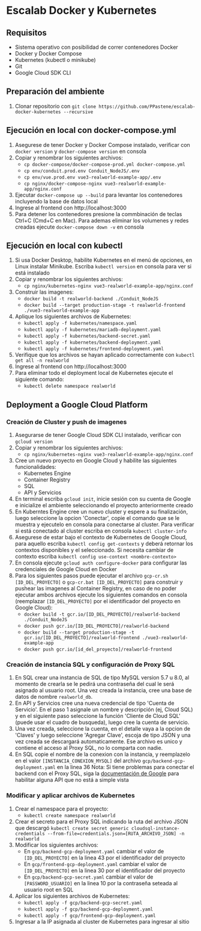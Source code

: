 # Escalab Docker y Kubernetes
## Requisitos
* Sistema operativo con posibilidad de correr contenedores Docker
* Docker y Docker Compose
* Kubernetes (kubectl o minikube)
* Git
* Google Cloud SDK CLI
## Preparación del ambiente
1. Clonar repositorio con `git clone https://github.com/PPastene/escalab-docker-kubernetes --recursive`
## Ejecución en local con docker-compose.yml
1. Asegurese de tener Docker y Docker Compose instalado, verificar con `docker version` y `docker-compose version` en consola
2. Copiar y renombrar los siguientes archivos: 
    * `cp docker-compose/docker-compose-prod.yml docker-compose.yml`
    * `cp env/conduit.prod.env Conduit_NodeJS/.env`
    * `cp env/vue.prod.env vue3-realworld-example-app/.env`
    * `cp nginx/docker-compose-nginx vue3-realworld-example-app/nginx.conf`
3. Ejecutar `docker-compose up --build` para levantar los contenedores incluyendo la base de datos local
4. Ingrese al frontend con http://localhost:3000
5. Para detener los contenedores presione la commbinación de teclas Ctrl+C (Cmd+C en Mac). Para ademas eliminar los volumenes y redes creadas ejecute `docker-compose down -v` en consola
## Ejecución en local con kubectl
1. Si usa Docker Desktop, habilite Kubernetes en el menú de opciones, en Linux instalar Minikube. Escriba `kubectl version` en consola para ver si está instalado
2. Copiar y renombrar los siguientes archivos:
    * `cp nginx/kubernetes-nginx vue3-realworld-example-app/nginx.conf`
3. Construir las imagenes:
    * `docker build -t realworld-backend ./Conduit_NodeJS`
    * `docker build --target production-stage -t realworld-frontend ./vue3-realworld-example-app`
4. Aplique los siguientes archivos de Kubernetes:
    * `kubectl apply -f kubernetes/namespace.yaml`
    * `kubectl apply -f kubernetes/mariadb-deployment.yaml`
    * `kubectl apply -f kubernetes/backend-secret.yaml`
    * `kubectl apply -f kubernetes/backend-deployment.yaml`
    * `kubectl apply -f kubernetes/frontend-deployment.yaml`
5. Verifique que los archivos se hayan aplicado correctamente con `kubectl get all -n realworld`
6. Ingrese al frontend con http://localhost:3000
7. Para eliminar todo el deployment local de Kubernetes ejecute el siguiente comando:
    * `kubectl delete namespace realworld`
## Deployment a Google Cloud Platform
### Creación de Cluster y push de imagenes
1. Asegurarse de tener Google Cloud SDK CLI instalado, verificar con `gcloud version`
2. Copiar y renombrar los siguientes archivos:
    * `cp nginx/kubernetes-nginx vue3-realworld-example-app/nginx.conf`
3. Cree un nuevo proyecto en Google Cloud y habilite las siguientes funcionalidades:
    * Kubernetes Engine
    * Container Registry
    * SQL
    * API y Servicios
4. En terminal escriba `gcloud init`, inicie sesión con su cuenta de Google e inicialize el ambiente seleccionando el proyecto anteriormente creado
5. En Kuberntes Engine cree un nuevo cluster y espere a su finalización, luego seleccione la opcion 'Conectar', copie el comando que se le muestra y ejecutelo en consola para conectarse al cluster. Para verificar si está conectado al cluster escriba en consola `kubectl cluster-info`
6. Asegurese de estar bajo el contexto de Kubernetes de Google Cloud, para aquello escriba `kubectl config get-contexts` y deberá retornar los contextos disponibles y el seleccionado. Si necesita cambiar de contexto escriba `kubectl config use-context <nombre-contexto>`
7. En consola ejecute `gcloud auth configure-docker` para configurar las credenciales de Google Cloud en Docker
8. Para los siguientes pasos puede ejecutar el archivo `gcp-cr.sh [ID_DEL_PROYECTO]` o `gcp-cr.bat [ID_DEL_PROYECTO]` para construir y pushear las imagenes al Container Registry, en caso de no poder ejecutar ambos archivos ejecute los siguientes comandos en consola (reemplazar `[ID_DEL_PROYECTO]` por el identificador del proyecto en Google Cloud):
    * `docker build -t gcr.io/[ID_DEL_PROYECTO]/realworld-backend ./Conduit_NodeJS`
    * `docker push gcr.io/[ID_DEL_PROYECTO]/realworld-backend`
    * `docker build --target production-stage -t gcr.io/[ID_DEL_PROYECTO]/realworld-frontend ./vue3-realworld-example-app`
    * `docker push gcr.io/[id_del_proyecto]/realworld-frontend`
### Creación de instancia SQL y configuración de Proxy SQL
1. En SQL crear una instancia de SQL de tipo MySQL version 5.7 u 8.0, al momento de crearla se le pedirá una contraseña del cual le será asignado al usuario root. Una vez creada la instancia, cree una base de datos de nombre `realworld_db`.
2. En  API y Servicios cree una nueva credencial de tipo 'Cuenta de Servicio'. En el paso 1 asignale un nombre y descripción (ej, Cloud SQL) y en el siguiente paso seleccione la función 'Cliente de Cloud SQL' (puede usar el cuadro de busqueda), luego cree la cuenta de servicio.
3. Una vez creada, seleccione la cuenta, en el detalle vaya a la opcion de 'Claves' y luego seleccione 'Agregar Clave', escoja de tipo JSON y una vez creada se descargará automaticamente. Ese archivo es unico y contiene el acceso al Proxy SQL, no lo comparta con nadie.
4. En SQL copie el nombre de la conexion con la instancia, y reemplazelo en el valor `[INSTANCIA_CONEXION_MYSQL]` del archivo `gcp/backend-gcp-deployment.yaml` en la linea 36
Nota: Si tiene problemas para conectar el backend con el Proxy SQL, siga la [documentación de Google](https://cloud.google.com/sql/docs/mysql/connect-kubernetes-engine?hl=es) para habilitar alguna API que no está a simple vista
### Modificar y aplicar archivos de Kubernetes
1. Crear el namespace para el proyecto:
    * `kubectl create namespace realworld`
2. Crear el secreto para el Proxy SQL indicando la ruta del archivo JSON que descargó `kubectl create secret generic cloudsql-instance-credentials --from-file=credentials.json=[RUTA_ARCHIVO_JSON] -n realworld`    
3. Modificar los siguientes archivos:
    * En `gcp/backend-gcp-deployment.yaml` cambiar el valor de `[ID_DEL_PROYECTO]` en la linea 43 por el identificador del proyecto
    * En `gcp/frontend-gcp-deployment.yaml` cambiar el valor de `[ID_DEL_PROYECTO]` en la linea 30 por el identificador del proyecto
    * En `gcp/backend-gcp-secret.yaml` cambiar el valor de `[PASSWORD_USUARIO]` en la linea 10 por la contraseña seteada al usuario root en SQL
4. Aplicar los siguientes archivos de Kubernetes:
    * `kubectl apply -f gcp/backend-gcp-secret.yaml`
    * `kubectl apply -f gcp/backend-gcp-deployment.yaml`
    * `kubectl apply -f gcp/frontend-gcp-deployment.yaml`
5. Ingresar a la IP asignada al cluster de Kubernetes para ingresar al sitio
